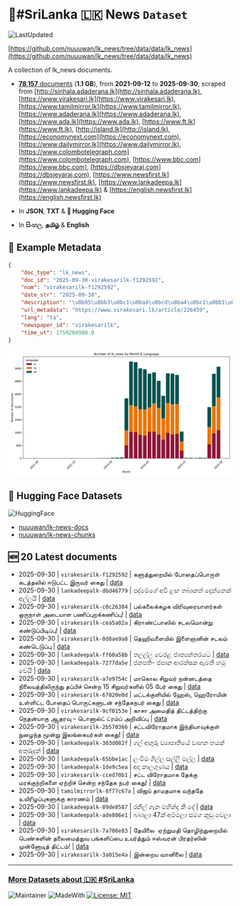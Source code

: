 # 📄#SriLanka 🇱🇰 News `Dataset`

![LastUpdated](https://img.shields.io/badge/last_updated-2025--09--30_09:39:54-green)

[https://github.com/nuuuwan/lk_news/tree/data/data/lk_news](https://github.com/nuuuwan/lk_news/tree/data/data/lk_news)

A collection of lk_news documents.

- [**78,157** documents](https://github.com/nuuuwan/lk_news/tree/data/data/lk_news) (**1.1 GB**), from **2021-09-12** to **2025-09-30**, scraped from [http://sinhala.adaderana.lk](http://sinhala.adaderana.lk), [https://www.virakesari.lk](https://www.virakesari.lk), [https://www.tamilmirror.lk](https://www.tamilmirror.lk), [https://www.adaderana.lk](https://www.adaderana.lk), [https://www.ada.lk](https://www.ada.lk), [https://www.ft.lk](https://www.ft.lk), [http://island.lk](http://island.lk), [https://economynext.com](https://economynext.com), [https://www.dailymirror.lk](https://www.dailymirror.lk), [https://www.colombotelegraph.com](https://www.colombotelegraph.com), [https://www.bbc.com](https://www.bbc.com), [https://dbsjeyaraj.com](https://dbsjeyaraj.com), [https://www.newsfirst.lk](https://www.newsfirst.lk), [https://www.lankadeepa.lk](https://www.lankadeepa.lk) & [https://english.newsfirst.lk](https://english.newsfirst.lk)

- In **JSON**, **TXT** & **🤗 Hugging Face**

- In **සිංහල**, **தமிழ்** & **English**

## 📝 Example Metadata

```json
{
    "doc_type": "lk_news",
    "doc_id": "2025-09-30-virakesarilk-f1292592",
    "num": "virakesarilk-f1292592",
    "date_str": "2025-09-30",
    "description": "\u0b95\u0bb3\u0bc1\u0ba4\u0bcd\u0ba4\u0bc1\u0bb1\u0bc8\u0baf\u0bbf\u0bb2\u0bcd \u0baa\u0bcb\u0ba4\u0bc8\u0baa\u0bcd\u0baa\u0bca\u0bb0\u0bc1\u0bb3\u0bcd \u0b95\u0b9f\u0ba4\u0bcd\u0ba4\u0bb2\u0bbf\u0bb2\u0bcd \u0b88\u0b9f\u0bc1\u0baa\u0b9f\u0bcd\u0b9f \u0b87\u0bb0\u0bc1\u0bb5\u0bb0\u0bcd \u0b95\u0bc8\u0ba4\u0bc1",
    "url_metadata": "https://www.virakesari.lk/article/226459",
    "lang": "ta",
    "newspaper_id": "virakesarilk",
    "time_ut": 1759204980.0
}
```

![Chart](https://raw.githubusercontent.com/nuuuwan/lk_news/refs/heads/data/data/lk_news/docs_by_month_and_lang.png)

## 🤗 Hugging Face Datasets

![HuggingFace](https://img.shields.io/badge/-HuggingFace-FDEE21?style=for-the-badge&logo=HuggingFace)

- [nuuuwan/lk-news-docs](https://huggingface.co/datasets/nuuuwan/lk-news-docs)
- [nuuuwan/lk-news-chunks](https://huggingface.co/datasets/nuuuwan/lk-news-chunks)

## 🆕 20 Latest documents

- 2025-09-30 | `virakesarilk-f1292592` | களுத்துறையில் போதைப்பொருள் கடத்தலில் ஈடுபட்ட இருவர் கைது | [data](https://github.com/nuuuwan/lk_news/tree/data/data/lk_news/2020s/2025/2025-09-30-virakesarilk-f1292592)
- 2025-09-30 | `lankadeepalk-dbd46779` | පද්මේගේ අවි ළඟ තබාකත් දෙන්නෙක් අල්ලයි | [data](https://github.com/nuuuwan/lk_news/tree/data/data/lk_news/2020s/2025/2025-09-30-lankadeepalk-dbd46779)
- 2025-09-30 | `virakesarilk-c0c26384` | பல்கலைக்கழக விரிவுரையாளர்கள் ஒருநாள் அடையாள பணிப்புறக்கணிப்பு! | [data](https://github.com/nuuuwan/lk_news/tree/data/data/lk_news/2020s/2025/2025-09-30-virakesarilk-c0c26384)
- 2025-09-30 | `virakesarilk-cea5a02a` | கிராண்ட்பாஸில் சடலமொன்று கண்டுப்பிடிப்பு! | [data](https://github.com/nuuuwan/lk_news/tree/data/data/lk_news/2020s/2025/2025-09-30-virakesarilk-cea5a02a)
- 2025-09-30 | `virakesarilk-0d8ae9a8` | தெஹிவளையில் இளைஞனின் சடலம் கண்டெடுப்பு | [data](https://github.com/nuuuwan/lk_news/tree/data/data/lk_news/2020s/2025/2025-09-30-virakesarilk-0d8ae9a8)
- 2025-09-30 | `lankadeepalk-ff60a58b` | තලල්ල වෙරළ ජාත්‍යන්තරයට | [data](https://github.com/nuuuwan/lk_news/tree/data/data/lk_news/2020s/2025/2025-09-30-lankadeepalk-ff60a58b)
- 2025-09-30 | `lankadeepalk-7277da5e` | ජනපති- ජපාන ආරක්ෂක ඇමති හමු වෙයි | [data](https://github.com/nuuuwan/lk_news/tree/data/data/lk_news/2020s/2025/2025-09-30-lankadeepalk-7277da5e)
- 2025-09-30 | `virakesarilk-a7e9754c` | மாகொல சிறுவர் நன்னடத்தை நிலையத்திலிருந்து தப்பிச் சென்ற 15 சிறுவர்களில் 05 பேர் கைது | [data](https://github.com/nuuuwan/lk_news/tree/data/data/lk_news/2020s/2025/2025-09-30-virakesarilk-a7e9754c)
- 2025-09-30 | `virakesarilk-67820e0d` | மட்டக்குளியில் ஹேஸ், ஹெரோயின் உள்ளிட்ட போதைப் பொருட்களுடன் சந்தேகநபர் கைது | [data](https://github.com/nuuuwan/lk_news/tree/data/data/lk_news/2020s/2025/2025-09-30-virakesarilk-67820e0d)
- 2025-09-30 | `virakesarilk-9cf0153e` | காசா அமைதித் திட்டத்திற்கு நெதன்யாகு ஆதரவு – டொனால்ட் ட்ரம்ப் அறிவிப்பு | [data](https://github.com/nuuuwan/lk_news/tree/data/data/lk_news/2020s/2025/2025-09-30-virakesarilk-9cf0153e)
- 2025-09-30 | `virakesarilk-2b570366` | சட்டவிரோதமாக இந்தியாவுக்குள் நுழைந்த மூன்று இலங்கையர்கள் கைது! | [data](https://github.com/nuuuwan/lk_news/tree/data/data/lk_news/2020s/2025/2025-09-30-virakesarilk-2b570366)
- 2025-09-30 | `lankadeepalk-303d082f` | ගල් අඟුරු ව්‍යාපෘතියේ වාහන හයක් අතුරුදන් | [data](https://github.com/nuuuwan/lk_news/tree/data/data/lk_news/2020s/2025/2025-09-30-lankadeepalk-303d082f)
- 2025-09-30 | `lankadeepalk-65bbe1ac` | ලංවිම ගිල්ල සල්ලි මල්ල | [data](https://github.com/nuuuwan/lk_news/tree/data/data/lk_news/2020s/2025/2025-09-30-lankadeepalk-65bbe1ac)
- 2025-09-30 | `lankadeepalk-1de9c5ea` | අද කාලගුණය | [data](https://github.com/nuuuwan/lk_news/tree/data/data/lk_news/2020s/2025/2025-09-30-lankadeepalk-1de9c5ea)
- 2025-09-30 | `virakesarilk-cced70b1` | சட்ட விரோதமாக தேக்கு மரக்குற்றிகளை ஏற்றிச் சென்ற சந்தேக நபர் கைது! | [data](https://github.com/nuuuwan/lk_news/tree/data/data/lk_news/2020s/2025/2025-09-30-virakesarilk-cced70b1)
- 2025-09-30 | `tamilmirrorlk-8f77c67a` | விஜய் தாமதமாக வந்ததே உயிரிழப்புகளுக்கு காரணம் | [data](https://github.com/nuuuwan/lk_news/tree/data/data/lk_news/2020s/2025/2025-09-30-tamilmirrorlk-8f77c67a)
- 2025-09-30 | `lankadeepalk-89de8587` | රනිල් ගැන මහින්ද කී දේ | [data](https://github.com/nuuuwan/lk_news/tree/data/data/lk_news/2020s/2025/2025-09-30-lankadeepalk-89de8587)
- 2025-09-30 | `lankadeepalk-ade806e1` | බබාලා 47ක් අම්මලා සමග කූඩු වෙලා | [data](https://github.com/nuuuwan/lk_news/tree/data/data/lk_news/2020s/2025/2025-09-30-lankadeepalk-ade806e1)
- 2025-09-30 | `virakesarilk-7a706e83` | தேயிலை  ஏற்றுமதி தொழிற்துறையில் பெண்களின் தலைமைத்துவ பங்களிப்பை உயர்த்தும் ஈஸ்வரன் பிரதர்ஸின் முன்னோடித் திட்டம்! | [data](https://github.com/nuuuwan/lk_news/tree/data/data/lk_news/2020s/2025/2025-09-30-virakesarilk-7a706e83)
- 2025-09-30 | `virakesarilk-3a015e4a` | இன்றைய வானிலை | [data](https://github.com/nuuuwan/lk_news/tree/data/data/lk_news/2020s/2025/2025-09-30-virakesarilk-3a015e4a)

---

### [More Datasets about 🇱🇰 #SriLanka](https://github.com/nuuuwan/lk_datasets)

![Maintainer](https://img.shields.io/badge/maintainer-nuuuwan-red)
![MadeWith](https://img.shields.io/badge/made_with-python-blue)
[![License: MIT](https://img.shields.io/badge/License-MIT-yellow.svg)](https://opensource.org/licenses/MIT)

